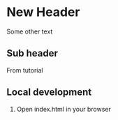 # New Header
Some other text


## Sub header

From tutorial


## Local development

1. Open index.html in your browser
